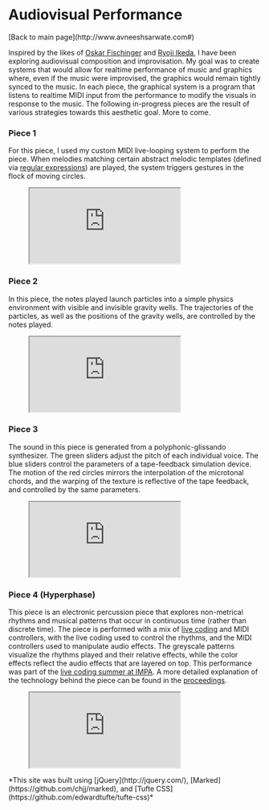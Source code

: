 <b>Audiovisual Performance</b>
===============
<div>[Back to main page](http://www.avneeshsarwate.com#)</div>

Inspired by the likes of [Oskar Fischinger](https://www.youtube.com/watch?v=6Xc4g00FFLk) and [Ryoji Ikeda](https://www.youtube.com/watch?v=Sa5g0kQrkUY), I have been exploring audiovisual composition and improvisation. My goal was to create systems that would allow for realtime performance of music and graphics where, even if the music were improvised, the graphics would remain tightly synced to the music. In each piece, the graphical system is a program that listens to realtime MIDI input from the performance to modify the visuals in response to the music. The following in-progress pieces are the result of various strategies towards this aesthetic goal. More to come. 

### <b>Piece 1</b>
For this piece, I used my custom MIDI live-looping system to perform the piece. When melodies matching certain abstract melodic templates (defined via [regular expressions](https://en.wikipedia.org/wiki/Regular_expression)) are played, the system triggers gestures in the flock of moving circles.

<figure>
    <div class="iframe_container">
        <iframe src="https://www.youtube.com/embed/xOYPkdNwmNE" allow="accelerometer; autoplay; encrypted-media; gyroscope; picture-in-picture" allowfullscreen class="iframe_video"></iframe>
    </div>
</figure>

### <b>Piece 2</b>
In this piece, the notes played launch particles into a simple physics environment with visible and invisible gravity wells. The trajectories of the particles, as well as the positions of the gravity wells, are controlled by the notes played. 

<figure>
    <div class="iframe_container">
        <iframe src="https://www.youtube.com/embed/xo7bH9-9364" allow="accelerometer; autoplay; encrypted-media; gyroscope; picture-in-picture" allowfullscreen class="iframe_video"></iframe>
    </div>
</figure>

### <b>Piece 3</b>
The sound in this piece is generated from a polyphonic-glissando synthesizer. The green sliders adjust the pitch of each individual voice. The blue sliders control the parameters of a tape-feedback simulation device. The motion of the red circles mirrors the interpolation of the microtonal chords, and the warping of the texture is reflective of the tape feedback, and controlled by the same parameters. 

<figure>
    <div class="iframe_container">
        <iframe src="https://www.youtube.com/embed/lgswcWDTGNU" allow="accelerometer; autoplay; encrypted-media; gyroscope; picture-in-picture" allowfullscreen class="iframe_video"></iframe>
    </div>
</figure>

### <b>Piece 4 (Hyperphase)</b>
This piece is an electronic percussion piece that explores non-metrical rhythms and musical patterns that occur in continuous time (rather than discrete time). The piece is performed with a mix of [live coding](https://en.wikipedia.org/wiki/Live_coding) and MIDI controllers, with the live coding used to control the rhythms, and the MIDI controllers used to manipulate audio effects. The greyscale patterns visualize the rhythms played and their relative effects, while the color effects reflect the audio effects that are layered on top. This performance was part of the [live coding summer at IMPA](http://w3.impa.br/~vitorgr/livecode2019/index.html). A more detailed explanation of the technology behind the piece can be found in the [proceedings](http://w3.impa.br/~vitorgr/livecode2019/proceedings.html).

<figure>
    <div class="iframe_container">
        <iframe src="https://www.youtube.com/embed/farVt4xQtbs" allow="accelerometer; autoplay; encrypted-media; gyroscope; picture-in-picture" allowfullscreen class="iframe_video"></iframe>
    </div>
</figure>



<footer>*This site was built using  [jQuery](http://jquery.com/), [Marked](https://github.com/chjj/marked), and [Tufte CSS](https://github.com/edwardtufte/tufte-css)*</footer>
